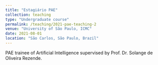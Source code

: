 ```yaml
---
title: "Estagiário PAE"
collection: teaching
type: "Undergraduate course"
permalink: /teaching/2021-pae-teaching-2
venue: "University of São Paulo, ICMC"
date: 2021-08-01
location: "São Carlos, São Paulo, Brazil"
---
```


PAE trainee of Artificial Intelligence supervised by Prof. Dr. Solange de Oliveira Rezende.
